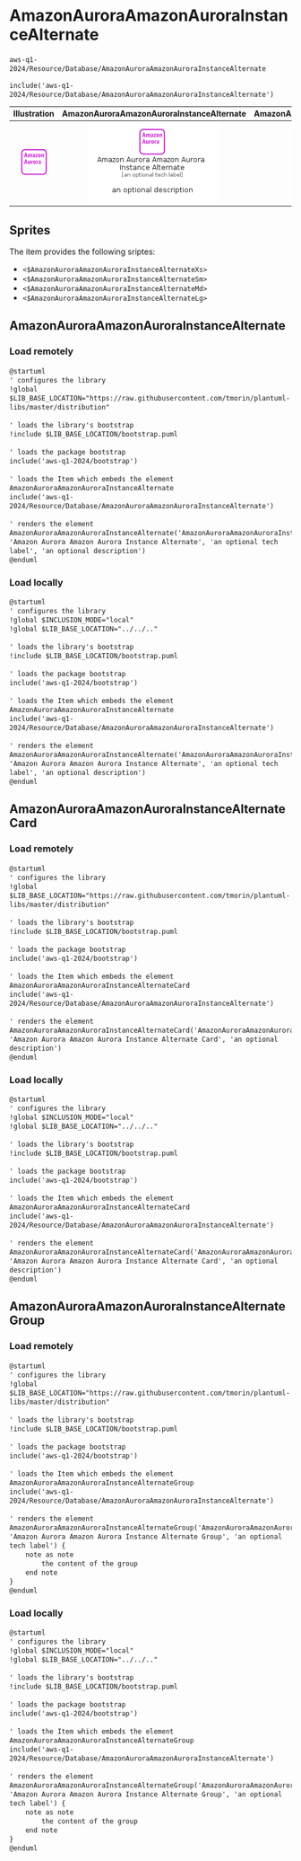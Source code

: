 # AmazonAuroraAmazonAuroraInstanceAlternate


```text
aws-q1-2024/Resource/Database/AmazonAuroraAmazonAuroraInstanceAlternate
```

```text
include('aws-q1-2024/Resource/Database/AmazonAuroraAmazonAuroraInstanceAlternate')
```



| Illustration | AmazonAuroraAmazonAuroraInstanceAlternate | AmazonAuroraAmazonAuroraInstanceAlternateCard | AmazonAuroraAmazonAuroraInstanceAlternateGroup |
| :---: | :---: | :---: | :---: |
| ![illustration for Illustration](../../../aws-q1-2024/Resource/Database/AmazonAuroraAmazonAuroraInstanceAlternate.png) | ![illustration for AmazonAuroraAmazonAuroraInstanceAlternate](../../../aws-q1-2024/Resource/Database/AmazonAuroraAmazonAuroraInstanceAlternate.Local.png) | ![illustration for AmazonAuroraAmazonAuroraInstanceAlternateCard](../../../aws-q1-2024/Resource/Database/AmazonAuroraAmazonAuroraInstanceAlternateCard.Local.png) | ![illustration for AmazonAuroraAmazonAuroraInstanceAlternateGroup](../../../aws-q1-2024/Resource/Database/AmazonAuroraAmazonAuroraInstanceAlternateGroup.Local.png) |



## Sprites
The item provides the following sriptes:

- `<$AmazonAuroraAmazonAuroraInstanceAlternateXs>`
- `<$AmazonAuroraAmazonAuroraInstanceAlternateSm>`
- `<$AmazonAuroraAmazonAuroraInstanceAlternateMd>`
- `<$AmazonAuroraAmazonAuroraInstanceAlternateLg>`





## AmazonAuroraAmazonAuroraInstanceAlternate

### Load remotely
```plantuml
@startuml
' configures the library
!global $LIB_BASE_LOCATION="https://raw.githubusercontent.com/tmorin/plantuml-libs/master/distribution"

' loads the library's bootstrap
!include $LIB_BASE_LOCATION/bootstrap.puml

' loads the package bootstrap
include('aws-q1-2024/bootstrap')

' loads the Item which embeds the element AmazonAuroraAmazonAuroraInstanceAlternate
include('aws-q1-2024/Resource/Database/AmazonAuroraAmazonAuroraInstanceAlternate')

' renders the element
AmazonAuroraAmazonAuroraInstanceAlternate('AmazonAuroraAmazonAuroraInstanceAlternate', 'Amazon Aurora Amazon Aurora Instance Alternate', 'an optional tech label', 'an optional description')
@enduml
```

### Load locally
```plantuml
@startuml
' configures the library
!global $INCLUSION_MODE="local"
!global $LIB_BASE_LOCATION="../../.."

' loads the library's bootstrap
!include $LIB_BASE_LOCATION/bootstrap.puml

' loads the package bootstrap
include('aws-q1-2024/bootstrap')

' loads the Item which embeds the element AmazonAuroraAmazonAuroraInstanceAlternate
include('aws-q1-2024/Resource/Database/AmazonAuroraAmazonAuroraInstanceAlternate')

' renders the element
AmazonAuroraAmazonAuroraInstanceAlternate('AmazonAuroraAmazonAuroraInstanceAlternate', 'Amazon Aurora Amazon Aurora Instance Alternate', 'an optional tech label', 'an optional description')
@enduml
```

## AmazonAuroraAmazonAuroraInstanceAlternateCard

### Load remotely
```plantuml
@startuml
' configures the library
!global $LIB_BASE_LOCATION="https://raw.githubusercontent.com/tmorin/plantuml-libs/master/distribution"

' loads the library's bootstrap
!include $LIB_BASE_LOCATION/bootstrap.puml

' loads the package bootstrap
include('aws-q1-2024/bootstrap')

' loads the Item which embeds the element AmazonAuroraAmazonAuroraInstanceAlternateCard
include('aws-q1-2024/Resource/Database/AmazonAuroraAmazonAuroraInstanceAlternate')

' renders the element
AmazonAuroraAmazonAuroraInstanceAlternateCard('AmazonAuroraAmazonAuroraInstanceAlternateCard', 'Amazon Aurora Amazon Aurora Instance Alternate Card', 'an optional description')
@enduml
```

### Load locally
```plantuml
@startuml
' configures the library
!global $INCLUSION_MODE="local"
!global $LIB_BASE_LOCATION="../../.."

' loads the library's bootstrap
!include $LIB_BASE_LOCATION/bootstrap.puml

' loads the package bootstrap
include('aws-q1-2024/bootstrap')

' loads the Item which embeds the element AmazonAuroraAmazonAuroraInstanceAlternateCard
include('aws-q1-2024/Resource/Database/AmazonAuroraAmazonAuroraInstanceAlternate')

' renders the element
AmazonAuroraAmazonAuroraInstanceAlternateCard('AmazonAuroraAmazonAuroraInstanceAlternateCard', 'Amazon Aurora Amazon Aurora Instance Alternate Card', 'an optional description')
@enduml
```

## AmazonAuroraAmazonAuroraInstanceAlternateGroup

### Load remotely
```plantuml
@startuml
' configures the library
!global $LIB_BASE_LOCATION="https://raw.githubusercontent.com/tmorin/plantuml-libs/master/distribution"

' loads the library's bootstrap
!include $LIB_BASE_LOCATION/bootstrap.puml

' loads the package bootstrap
include('aws-q1-2024/bootstrap')

' loads the Item which embeds the element AmazonAuroraAmazonAuroraInstanceAlternateGroup
include('aws-q1-2024/Resource/Database/AmazonAuroraAmazonAuroraInstanceAlternate')

' renders the element
AmazonAuroraAmazonAuroraInstanceAlternateGroup('AmazonAuroraAmazonAuroraInstanceAlternateGroup', 'Amazon Aurora Amazon Aurora Instance Alternate Group', 'an optional tech label') {
    note as note
        the content of the group
    end note
}
@enduml
```

### Load locally
```plantuml
@startuml
' configures the library
!global $INCLUSION_MODE="local"
!global $LIB_BASE_LOCATION="../../.."

' loads the library's bootstrap
!include $LIB_BASE_LOCATION/bootstrap.puml

' loads the package bootstrap
include('aws-q1-2024/bootstrap')

' loads the Item which embeds the element AmazonAuroraAmazonAuroraInstanceAlternateGroup
include('aws-q1-2024/Resource/Database/AmazonAuroraAmazonAuroraInstanceAlternate')

' renders the element
AmazonAuroraAmazonAuroraInstanceAlternateGroup('AmazonAuroraAmazonAuroraInstanceAlternateGroup', 'Amazon Aurora Amazon Aurora Instance Alternate Group', 'an optional tech label') {
    note as note
        the content of the group
    end note
}
@enduml
```

